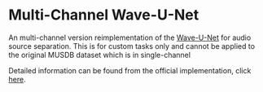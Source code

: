 # Multi-Channel Wave-U-Net
An multi-channel version reimplementation of the [Wave-U-Net](https://arxiv.org/abs/1806.03185) for audio source separation. This is for custom tasks only and cannot be applied to the original MUSDB dataset which is in single-channel

Detailed information can be found from the official implementation, click [here](https://github.com/f90/Wave-U-Net).


